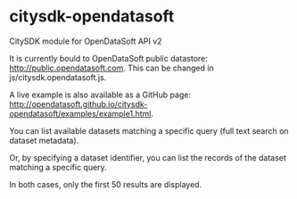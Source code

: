 # citysdk-opendatasoft
CitySDK module for OpenDataSoft API v2

It is currently bould to OpenDataSoft public datastore: http://public.opendatasoft.com. This can be changed in js/citysdk.opendatasoft.js.

A live example is also available as a GitHub page: http://opendatasoft.github.io/citysdk-opendatasoft/examples/example1.html.

You can list available datasets matching a specific query (full text search on dataset metadata).

Or, by specifying a dataset identifier, you can list the records of the dataset matching a specific query.

In both cases, only the first 50 results are displayed.
